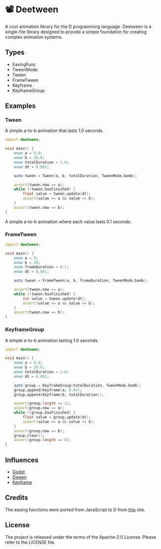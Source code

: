 # 📽 Deetween

A cool animation library for the D programming language.
Deetween is a single-file library designed to provide a simple foundation for creating complex animation systems.

## Types

* EasingFunc
* TweenMode
* Tween
* FrameTween
* Keyframe
* KeyframeGroup

## Examples

### Tween

A simple a-to-b animation that lasts 1.0 seconds.

```d
import deetween;

void main() {
    enum a = 9.0;
    enum b = 20.0;
    enum totalDuration = 1.0;
    enum dt = 0.001;

    auto tween = Tween(a, b, totalDuration, TweenMode.bomb);

    assert(tween.now == a);
    while (!tween.hasFinished) {
        float value = tween.update(dt);
        assert(value >= a && value <= b);
    }
    assert(tween.now == b);
}
```

A simple a-to-b animation where each value lasts 0.1 seconds.

### FrameTween

```d
import deetween;

void main() {
    enum a = 9;
    enum b = 20;
    enum frameDuration = 0.1;
    enum dt = 0.001;

    auto tween = FrameTween(a, b, frameDuration, TweenMode.bomb);

    assert(tween.now == a);
    while (!tween.hasFinished) {
        int value = tween.update(dt);
        assert(value >= a && value <= b);
    }
    assert(tween.now == b);
}
```

### KeyframeGroup

A simple a-to-b animation lasting 1.0 seconds.

```d
import deetween;

void main() {
    enum a = 9.0;
    enum b = 20.0;
    enum totalDuration = 1.0;
    enum dt = 0.001;

    auto group = KeyframeGroup(totalDuration, TweenMode.bomb);
    group.append(Keyframe(a, 0.0));
    group.append(Keyframe(b, totalDuration));

    assert(group.length == 2);
    assert(group.now == a);
    while (!group.hasFinished) {
        float value = group.update(dt);
        assert(value >= a && value <= b);
    }
    assert(group.now == b);
    group.clear();
    assert(group.length == 0);
}
```

## Influences

* [Godot](https://docs.godotengine.org/en/stable/classes/class_animationplayer.html)
* [Gween](https://github.com/tanema/gween)
* [Keyframe](https://github.com/HannesMann/keyframe)

## Credits

The easing functions were ported from JavaScript to D from [this](https://easings.net/) site.

## License

The project is released under the terms of the Apache-2.0 License.
Please refer to the LICENSE file.